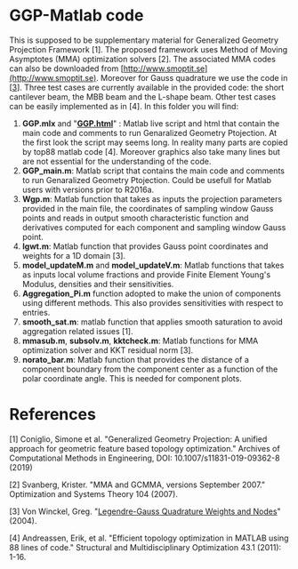 # GGP-Matlab code
This is supposed to be supplementary material for Generalized Geometry Projection Framework [1].
The proposed framework uses Method of Moving Asymptotes (MMA) optimization solvers [2]. The associated MMA codes can also be downloaded from [http://www.smoptit.se](http://www.smoptit.se). 
Moreover for Gauss quadrature we use the code in [[3](https://fr.mathworks.com/matlabcentral/fileexchange/4540-legendre-gauss-quadrature-weights-and-nodes)].
Three test cases are currently available in the provided code: the short cantilever beam, the MBB beam and the L-shape beam.
Other test cases can be easily implemented as in [4]. 
In this folder you will find:
1. **GGP.mlx** and  "[**GGP.html**](https://htmlpreview.github.io/?https://github.com/topggp/GGP-Matlab/blob/master/GGP.html)" : Matlab live script and html that contain the main code and comments to run Genaralized Geometry Ptojection. At the first look the script may seems long. In reality many parts are copied by top88 matlab code [4]. Moreover graphics also take many lines but are not essential for the understanding of the code.
2. **GGP_main.m**: Matlab script that contains the main code and comments to run Genaralized Geometry Ptojection. Could be usefull for Matlab users with versions prior to R2016a.
3. **Wgp.m**: Matlab function that takes as inputs the projection parameters provided in the main file, the coordinates of sampling window Gauss points and reads in output smooth characteristic function and derivatives computed for each component and sampling window Gauss point.
4. **lgwt.m**: Matlab function that provides Gauss point coordinates and weights for a 1D domain [3].
5. **model_updateM.m** and **model_updateV.m**: Matlab functions that takes as inputs local volume fractions and provide Finite Element Young's Modulus, densities and their sensitivities. 
6. **Aggregation_Pi.m** function adopted to make the union of components using different methods. This also provides sensitivities with respect to entries.
7. **smooth_sat.m**: matlab function that applies smooth saturation to avoid aggregation related issues [1].
8. **mmasub.m**, **subsolv.m**, **kktcheck.m**: Matlab functions for MMA optimization solver and KKT residual norm [3].
9. **norato_bar.m**: Matlab function that provides the distance of a component boundary from the component center as a function of the polar coordinate angle. This is needed for component plots.

# References
[1] Coniglio, Simone et al. "Generalized Geometry Projection: A unified approach for geometric feature based topology optimization." Archives of Computational Methods in Engineering, DOI: 10.1007/s11831-019-09362-8 (2019) 

[2] Svanberg, Krister. "MMA and GCMMA, versions September 2007." Optimization and Systems Theory 104 (2007).

[3] Von Winckel, Greg. "[Legendre-Gauss Quadrature Weights and Nodes](https://fr.mathworks.com/matlabcentral/fileexchange/4540-legendre-gauss-quadrature-weights-and-nodes)"  (2004).

[4] Andreassen, Erik, et al. "Efficient topology optimization in MATLAB using 88 lines of code." Structural and Multidisciplinary Optimization 43.1 (2011): 1-16.

